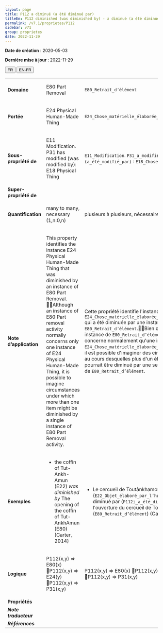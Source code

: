 ```yaml
---
layout: page
title: P112 a diminué (a été diminué par)
titleEn: P112 diminished (was diminished by) - a diminué (a été diminué par)
permalink: /v7.1/proprietes/P112
sidebar: v71
group: proprietes
date: 2022-11-29
---
```


**Date de création** : 2020-05-03

**Dernière mise à jour** : 2022-11-29

<div class="lang-buttons">
  <button id="fr" class="activate">FR</button>
  <button id="en-fr">EN-FR</button>
</div>

<table>
				<tbody>
				<tr>
					<td><strong>Domaine</strong></td>
					<td class="en"><p>E80 Part Removal</p>
							</td>
						<td><p><code class="language-plaintext highlighter-rouge">E80_Retrait_d’élément</code></p>
							</td>
						</tr>
					<tr>
					<td><strong>Portée</strong></td>
					<td class="en"><p>E24 Physical Human-Made Thing</p>
							</td>
						<td><p><code class="language-plaintext highlighter-rouge">E24_Chose_matérielle_élaborée_par_l’humain</code></p>
							</td>
						</tr>
					<tr>
					<td><strong>Sous-propriété de</strong></td>
					<td class="en"><p>E11 Modification. P31 has modified (was modified by): E18 Physical Thing</p>
							</td>
						<td><p><code class="language-plaintext highlighter-rouge">E11_Modification</code>. <code class="language-plaintext highlighter-rouge">P31_a_modifié (a_été_modifié_par)</code> : <code class="language-plaintext highlighter-rouge">E18_Chose_matérielle</code></p>
							</td>
						</tr>
					<tr>
					<td><strong>Super-propriété de</strong></td>
					<td class="en"><p></p>
							</td>
						<td><p><code class="language-plaintext highlighter-rouge"></code></p>
							</td>
						</tr>
					<tr>
					<td><strong>Quantification</strong></td>
					<td class="en"><p>many to many, necessary (1,n:0,n) </p>
							</td>
						<td><p>plusieurs à plusieurs, nécessaire (1,n:0,n)</p>
							</td>
						</tr>
					<tr>
					<td><strong>Note d’application</strong></td>
					<td class="en"><p>This property identifies the instance E24 Physical Human-Made Thing that was diminished by an instance of E80 Part Removal. Although an instance of E80 Part removal activity normally concerns only one instance of E24 Physical Human-Made Thing, it is possible to imagine circumstances under which more than one item might be diminished by a single instance of E80 Part Removal activity. </p>
							</td>
						<td><p>Cette propriété identifie l'instance de <code class="language-plaintext highlighter-rouge">E24_Chose_matérielle_élaborée_par_l’humain</code> qui a été diminuée par une instance de <code class="language-plaintext highlighter-rouge">E80_Retrait_d’élément</code>.Bien qu'une instance de <code class="language-plaintext highlighter-rouge">E80_Retrait_d’élément</code> ne concerne normalement qu'une instance de <code class="language-plaintext highlighter-rouge">E24_Chose_matérielle_élaborée_par_l’humain</code>, il est possible d'imaginer des circonstances au cours desquelles plus d'un élément pourrait être diminué par une seule instance de <code class="language-plaintext highlighter-rouge">E80_Retrait_d’élément</code>. </p>
							</td>
						</tr>
					<tr>
					<td><strong>Exemples</strong></td>
					<td class="en"><ul><li><p>the coffin of Tut-Ankh-Amun (E22) <em>was diminished by</em> The opening of the coffin of Tut-AnkhAmun (E80) (Carter, 2014)</p>
							</li>
									</ul></td>
						<td><ul><li><p>Le cercueil de Toutânkhamon (<code class="language-plaintext highlighter-rouge">E22_Objet_élaboré_par_l’humain</code>) a été diminué par (<code class="language-plaintext highlighter-rouge">P112i_a_été_diminué_par</code>) l'ouverture du cercueil de Toutânkhamon (<code class="language-plaintext highlighter-rouge">E80_Retrait_d’élément</code>) (Carter, 2014)  </p>
							</li>
									</ul></td>
						</tr>
					<tr>
					<td><strong>Logique</strong></td>
					<td class="en"><p>P112(x,y) ⇒ E80(x) P112(x,y) ⇒ E24(y) P112(x,y) ⇒ P31(x,y)</p>
							</td>
						<td><p>P112(x,y) ⇒ E80(x) P112(x,y) ⇒ E24(y) P112(x,y) ⇒ P31(x,y)</p>
							</td>
						</tr>
					<tr>
					<td><strong>Propriétés</strong></td>
					<td class="en"><p></p>
							</td>
						<td><p></p>
							</td>
						</tr>
					<tr>
					<td><strong><em>Note traducteur</em></strong></td>
					<td colspan="2"><p></p>
							</td>
						</tr>
					<tr>
					<td><strong><em>Références</em></strong></td>
					<td colspan="2"><p><em></em></p>
							</td>
						</tr>
					</tbody>
				</table>
				